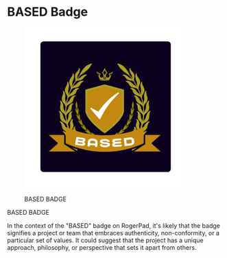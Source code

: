 # BASED Badge



<figure><img src="../../../.gitbook/assets/26.png" alt="" width="375"><figcaption><p>BASED BADGE</p></figcaption></figure>

BASED BADGE

In the context of the "BASED" badge on RogerPad, it's likely that the badge signifies a project or team that embraces authenticity, non-conformity, or a particular set of values. It could suggest that the project has a unique approach, philosophy, or perspective that sets it apart from others.
